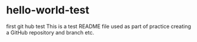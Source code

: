 # hello-world-test
first git hub test
This is a test README file used as part of practice creating a GitHub repository and branch etc.
